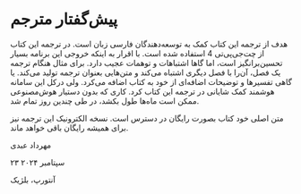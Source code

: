 # پیش‌گفتار مترجم

هدف از ترجمه این کتاب کمک به توسعه‌دهندگان فارسی زبان است. 
در ترجمه این کتاب از چت‌جی‌پی‌تی 4 استفاده شده است. 
با اقرار به اینکه خروجی این برنامه بسیار تحسین‌برانگیز است، اما گاها اشتباهات و توهمات عجیب دارد. 
برای مثال هنگام ترجمه یک فصل، آن‌را با فصل دیگری اشتباه می‌کند و متن‌هایی بعنوان ترجمه تولید می‌کند. 
یا گاهی تفسیرها و توضیحات اضافه‌ای از خود به کتاب اضافه می‌کرد. 
ولی درکل این سامانه هوشمند کمک شایانی در ترجمه این کتاب کرد.
کاری که بدون دستیار هوش‌مصنوعی ممکن است ماه‌ها طول بکشد، در طی چندین روز تمام شد. 


متن اصلی خود کتاب بصورت رایگان در دسترس است. نسخه الکترونیک این ترجمه نیز برای همیشه رایگان باقی خواهد ماند.



مهرداد عبدی

۲۳ سپتامبر ۲۰۲۴

آنتورپ، بلژیک
